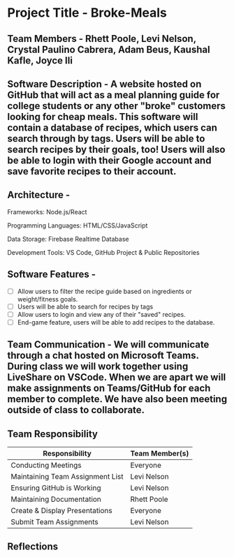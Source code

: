 # Project Title - Broke-Meals

## Team Members - Rhett Poole, Levi Nelson, Crystal Paulino Cabrera, Adam Beus, Kaushal Kafle, Joyce Ili

## Software Description - A website hosted on GitHub that will act as a meal planning guide for college students or any other "broke" customers looking for cheap meals. This software will contain a database of recipes, which users can search through by tags. Users will be able to search recipes by their goals, too! Users will also be able to login with their Google account and save favorite recipes to their account.

## Architecture - 
Frameworks: Node.js/React

Programming Languages: HTML/CSS/JavaScript

Data Storage: Firebase Realtime Database

Development Tools: VS Code, GitHub Project & Public Repositories

## Software Features - 
* [ ] Allow users to filter the recipe guide based on ingredients or weight/fitness goals.
* [ ] Users will be able to search for recipes by tags
* [ ] Allow users to login and view any of their "saved" recipes.
* [ ] End-game feature, users will be able to add recipes to the database.

## Team Communication - We will communicate through a chat hosted on Microsoft Teams. During class we will work together using LiveShare on VSCode. When we are apart we will make assignments on Teams/GitHub for each member to complete. We have also been meeting outside of class to collaborate.


## Team Responsibility

|Responsibility                      |Team Member(s)              |
|------------------------------------|----------------------------|
|Conducting Meetings                 |   Everyone                |
|Maintaining Team Assignment List    | Levi Nelson   |
|Ensuring GitHub is Working          | Levi Nelson                  |
|Maintaining Documentation           |  Rhett Poole         |
|Create & Display Presentations      |  Everyone             |
|Submit Team Assignments             |  Levi Nelson         |

## Reflections
